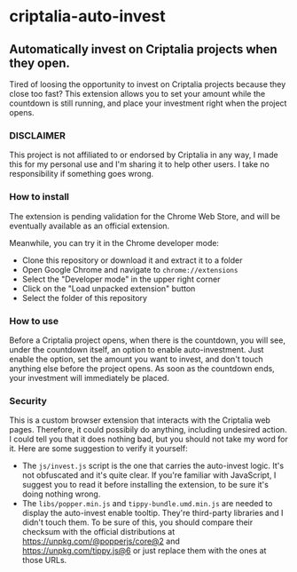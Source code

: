 # criptalia-auto-invest
## Automatically invest on Criptalia projects when they open.

Tired of loosing the opportunity to invest on Criptalia projects because they close too fast? This extension allows you to set your amount while the countdown is still running, and place your investment right when the project opens.

### DISCLAIMER
This project is not affiliated to or endorsed by Criptalia in any way, I made this for my personal use and I'm sharing it to help other users. I take no responsibility if something goes wrong.

### How to install
The extension is pending validation for the Chrome Web Store, and will be eventually available as an official extension.

Meanwhile, you can try it in the Chrome developer mode:
- Clone this repository or download it and extract it to a folder
- Open Google Chrome and navigate to `chrome://extensions`
- Select the "Developer mode" in the upper right corner
- Click on the "Load unpacked extension" button
- Select the folder of this repository

### How to use
Before a Criptalia project opens, when there is the countdown, you will see, under the countdown itself, an option to enable auto-investment. Just enable the option, set the amount you want to invest, and don't touch anything else before the project opens. As soon as the countdown ends, your investment will immediately be placed.

### Security
This is a custom browser extension that interacts with the Criptalia web pages. Therefore, it could possibily do anything, including undesired action. I could tell you that it does nothing bad, but you should not take my word for it. Here are some suggestion to verify it yourself:
- The `js/invest.js` script is the one that carries the auto-invest logic. It's not obfuscated and it's quite clear. If you're familiar with JavaScript, I suggest you to read it before installing the extension, to be sure it's doing nothing wrong.
- The `libs/popper.min.js` and `tippy-bundle.umd.min.js` are needed to display the auto-invest enable tooltip. They're third-party libraries and I didn't touch them. To be sure of this, you should compare their checksum with the official distributions at https://unpkg.com/@popperjs/core@2 and https://unpkg.com/tippy.js@6 or just replace them with the ones at those URLs.